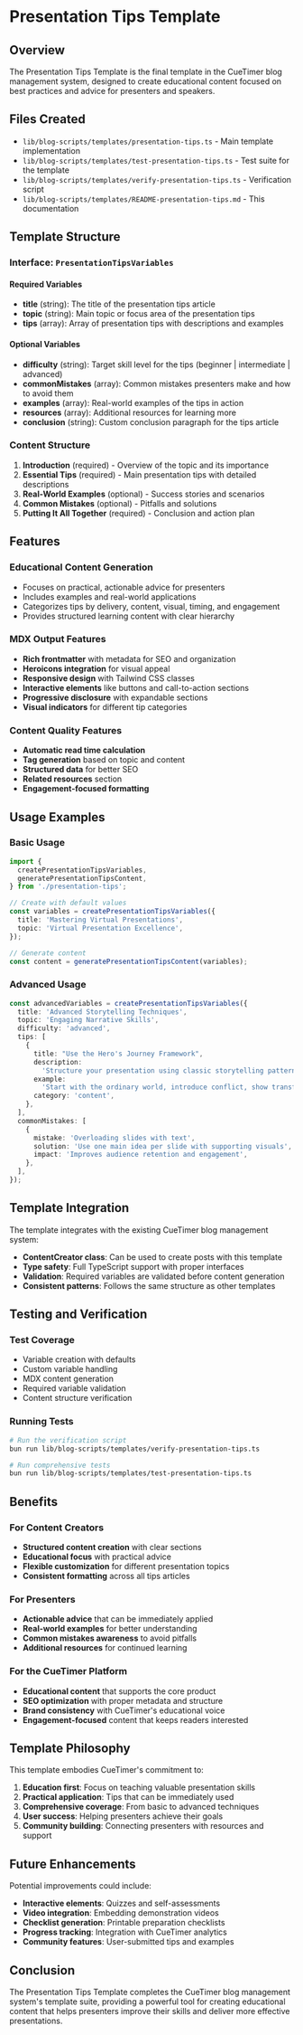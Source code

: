# Presentation Tips Template

## Overview

The Presentation Tips Template is the final template in the CueTimer blog
management system, designed to create educational content focused on best
practices and advice for presenters and speakers.

## Files Created

- `lib/blog-scripts/templates/presentation-tips.ts` - Main template
  implementation
- `lib/blog-scripts/templates/test-presentation-tips.ts` - Test suite for the
  template
- `lib/blog-scripts/templates/verify-presentation-tips.ts` - Verification script
- `lib/blog-scripts/templates/README-presentation-tips.md` - This documentation

## Template Structure

### Interface: `PresentationTipsVariables`

#### Required Variables

- **title** (string): The title of the presentation tips article
- **topic** (string): Main topic or focus area of the presentation tips
- **tips** (array): Array of presentation tips with descriptions and examples

#### Optional Variables

- **difficulty** (string): Target skill level for the tips (beginner |
  intermediate | advanced)
- **commonMistakes** (array): Common mistakes presenters make and how to avoid
  them
- **examples** (array): Real-world examples of the tips in action
- **resources** (array): Additional resources for learning more
- **conclusion** (string): Custom conclusion paragraph for the tips article

### Content Structure

1. **Introduction** (required) - Overview of the topic and its importance
2. **Essential Tips** (required) - Main presentation tips with detailed
   descriptions
3. **Real-World Examples** (optional) - Success stories and scenarios
4. **Common Mistakes** (optional) - Pitfalls and solutions
5. **Putting It All Together** (required) - Conclusion and action plan

## Features

### Educational Content Generation

- Focuses on practical, actionable advice for presenters
- Includes examples and real-world applications
- Categorizes tips by delivery, content, visual, timing, and engagement
- Provides structured learning content with clear hierarchy

### MDX Output Features

- **Rich frontmatter** with metadata for SEO and organization
- **Heroicons integration** for visual appeal
- **Responsive design** with Tailwind CSS classes
- **Interactive elements** like buttons and call-to-action sections
- **Progressive disclosure** with expandable sections
- **Visual indicators** for different tip categories

### Content Quality Features

- **Automatic read time calculation**
- **Tag generation** based on topic and content
- **Structured data** for better SEO
- **Related resources** section
- **Engagement-focused formatting**

## Usage Examples

### Basic Usage

```typescript
import {
  createPresentationTipsVariables,
  generatePresentationTipsContent,
} from './presentation-tips';

// Create with default values
const variables = createPresentationTipsVariables({
  title: 'Mastering Virtual Presentations',
  topic: 'Virtual Presentation Excellence',
});

// Generate content
const content = generatePresentationTipsContent(variables);
```

### Advanced Usage

```typescript
const advancedVariables = createPresentationTipsVariables({
  title: 'Advanced Storytelling Techniques',
  topic: 'Engaging Narrative Skills',
  difficulty: 'advanced',
  tips: [
    {
      title: "Use the Hero's Journey Framework",
      description:
        'Structure your presentation using classic storytelling patterns.',
      example:
        'Start with the ordinary world, introduce conflict, show transformation...',
      category: 'content',
    },
  ],
  commonMistakes: [
    {
      mistake: 'Overloading slides with text',
      solution: 'Use one main idea per slide with supporting visuals',
      impact: 'Improves audience retention and engagement',
    },
  ],
});
```

## Template Integration

The template integrates with the existing CueTimer blog management system:

- **ContentCreator class**: Can be used to create posts with this template
- **Type safety**: Full TypeScript support with proper interfaces
- **Validation**: Required variables are validated before content generation
- **Consistent patterns**: Follows the same structure as other templates

## Testing and Verification

### Test Coverage

- Variable creation with defaults
- Custom variable handling
- MDX content generation
- Required variable validation
- Content structure verification

### Running Tests

```bash
# Run the verification script
bun run lib/blog-scripts/templates/verify-presentation-tips.ts

# Run comprehensive tests
bun run lib/blog-scripts/templates/test-presentation-tips.ts
```

## Benefits

### For Content Creators

- **Structured content creation** with clear sections
- **Educational focus** with practical advice
- **Flexible customization** for different presentation topics
- **Consistent formatting** across all tips articles

### For Presenters

- **Actionable advice** that can be immediately applied
- **Real-world examples** for better understanding
- **Common mistakes awareness** to avoid pitfalls
- **Additional resources** for continued learning

### For the CueTimer Platform

- **Educational content** that supports the core product
- **SEO optimization** with proper metadata and structure
- **Brand consistency** with CueTimer's educational voice
- **Engagement-focused** content that keeps readers interested

## Template Philosophy

This template embodies CueTimer's commitment to:

1. **Education first**: Focus on teaching valuable presentation skills
2. **Practical application**: Tips that can be immediately used
3. **Comprehensive coverage**: From basic to advanced techniques
4. **User success**: Helping presenters achieve their goals
5. **Community building**: Connecting presenters with resources and support

## Future Enhancements

Potential improvements could include:

- **Interactive elements**: Quizzes and self-assessments
- **Video integration**: Embedding demonstration videos
- **Checklist generation**: Printable preparation checklists
- **Progress tracking**: Integration with CueTimer analytics
- **Community features**: User-submitted tips and examples

## Conclusion

The Presentation Tips Template completes the CueTimer blog management system's
template suite, providing a powerful tool for creating educational content that
helps presenters improve their skills and deliver more effective presentations.
